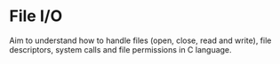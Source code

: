 # File I/O
Aim to understand how to handle files (open, close, read and write), file descriptors, system calls and file permissions in C language.
